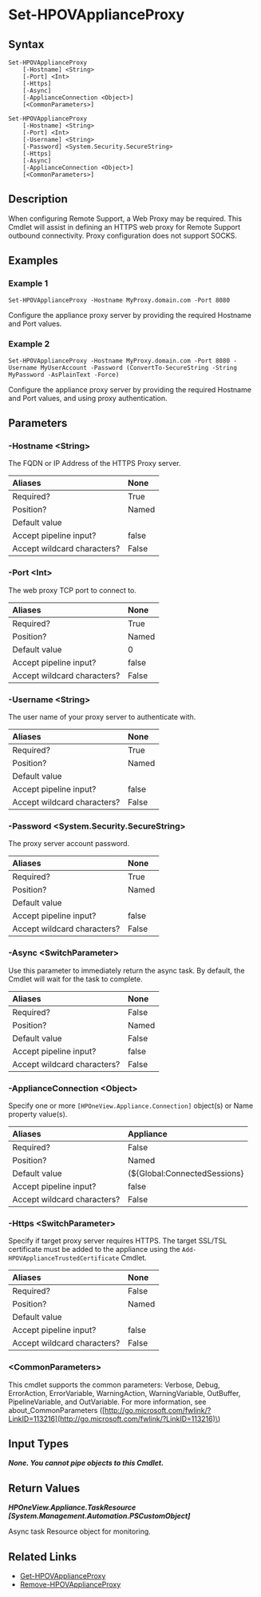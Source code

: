 ﻿---
description: Configure appliance web proxy.
---

# Set-HPOVApplianceProxy

## Syntax

```text
Set-HPOVApplianceProxy
    [-Hostname] <String>
    [-Port] <Int>
    [-Https]
    [-Async]
    [-ApplianceConnection <Object>]
    [<CommonParameters>]
```

```text
Set-HPOVApplianceProxy
    [-Hostname] <String>
    [-Port] <Int>
    [-Username] <String>
    [-Password] <System.Security.SecureString>
    [-Https]
    [-Async]
    [-ApplianceConnection <Object>]
    [<CommonParameters>]
```

## Description

When configuring Remote Support, a Web Proxy may be required.  This Cmdlet will assist in defining an HTTPS web proxy for Remote Support outbound connectivity.  Proxy configuration does not support SOCKS. 

## Examples

###  Example 1 

```text
Set-HPOVApplianceProxy -Hostname MyProxy.domain.com -Port 8080
```

Configure the appliance proxy server by providing the required Hostname and Port values.

###  Example 2 

```text
Set-HPOVApplianceProxy -Hostname MyProxy.domain.com -Port 8080 -Username MyUserAccount -Password (ConvertTo-SecureString -String MyPassword -AsPlainText -Force)
```

Configure the appliance proxy server by providing the required Hostname and Port values, and using proxy authentication.

## Parameters

### -Hostname &lt;String&gt;

The FQDN or IP Address of the HTTPS Proxy server.

| Aliases | None |
| :--- | :--- |
| Required? | True |
| Position? | Named |
| Default value |  |
| Accept pipeline input? | false |
| Accept wildcard characters? | False |

### -Port &lt;Int&gt;

The web proxy TCP port to connect to.

| Aliases | None |
| :--- | :--- |
| Required? | True |
| Position? | Named |
| Default value | 0 |
| Accept pipeline input? | false |
| Accept wildcard characters? | False |

### -Username &lt;String&gt;

The user name of your proxy server to authenticate with.

| Aliases | None |
| :--- | :--- |
| Required? | True |
| Position? | Named |
| Default value |  |
| Accept pipeline input? | false |
| Accept wildcard characters? | False |

### -Password &lt;System.Security.SecureString&gt;

The proxy server account password.

| Aliases | None |
| :--- | :--- |
| Required? | True |
| Position? | Named |
| Default value |  |
| Accept pipeline input? | false |
| Accept wildcard characters? | False |

### -Async &lt;SwitchParameter&gt;

Use this parameter to immediately return the async task.  By default, the Cmdlet will wait for the task to complete.

| Aliases | None |
| :--- | :--- |
| Required? | False |
| Position? | Named |
| Default value | False |
| Accept pipeline input? | false |
| Accept wildcard characters? | False |

### -ApplianceConnection &lt;Object&gt;

Specify one or more `[HPOneView.Appliance.Connection]` object(s) or Name property value(s).

| Aliases | Appliance |
| :--- | :--- |
| Required? | False |
| Position? | Named |
| Default value | (${Global:ConnectedSessions} | ? Default) |
| Accept pipeline input? | false |
| Accept wildcard characters? | False |

### -Https &lt;SwitchParameter&gt;

Specify if target proxy server requires HTTPS.  The target SSL/TSL certificate must be added to the appliance using the `Add-HPOVApplianceTrustedCertificate` Cmdlet.

| Aliases | None |
| :--- | :--- |
| Required? | False |
| Position? | Named |
| Default value |  |
| Accept pipeline input? | false |
| Accept wildcard characters? | False |

### &lt;CommonParameters&gt;

This cmdlet supports the common parameters: Verbose, Debug, ErrorAction, ErrorVariable, WarningAction, WarningVariable, OutBuffer, PipelineVariable, and OutVariable. For more information, see about\_CommonParameters \([http://go.microsoft.com/fwlink/?LinkID=113216](http://go.microsoft.com/fwlink/?LinkID=113216)\)

## Input Types

_**None.  You cannot pipe objects to this Cmdlet.**_

## Return Values

_**HPOneView.Appliance.TaskResource [System.Management.Automation.PSCustomObject]**_

Async task Resource object for monitoring.

## Related Links

* [Get-HPOVApplianceProxy](get-hpovapplianceproxy.md)
* [Remove-HPOVApplianceProxy](remove-hpovapplianceproxy.md)
